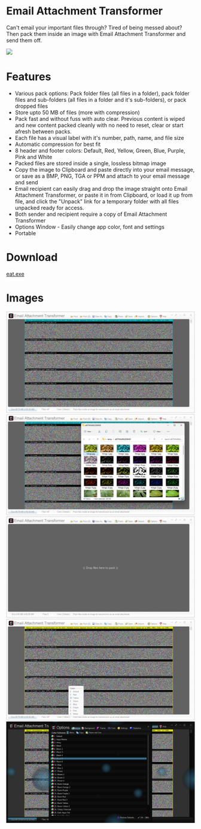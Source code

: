 # Email Attachment Transformer
Can't email your important files through?  Tired of being messed about?  Then pack them inside an image with Email Attachment Transformer and send them off.

<img src="images/eat-animated.gif">

# Features
* Various pack options: Pack folder files (all files in a folder), pack folder files and sub-folders (all files in a folder and it's sub-folders), or pack dropped files
* Store upto 50 MB of files (more with compression)
* Pack fast and without fuss with auto clear.  Previous content is wiped and new content packed cleanly with no need to reset, clear or start afresh between packs.
* Each file has a visual label with it's number, path, name, and file size
* Automatic compression for best fit
* 8 header and footer colors: Default, Red, Yellow, Green, Blue, Purple, Pink and White
* Packed files are stored inside a single, lossless bitmap image
* Copy the image to Clipboard and paste directly into your email message, or save as a BMP, PNG, TGA or PPM and attach to your email message and send
* Email recipient can easily drag and drop the image straight onto Email Attachment Transformer, or paste it in from Clipboard, or load it up from file, and click the "Unpack" link for a temporary folder with all files unpacked ready for access.
* Both sender and recipient require a copy of Email Attachment Transformer
* Options Window - Easily change app color, font and settings
* Portable

# Download
<a href="src/eat.exe">eat.exe</a>

# Images
<img src="images/eat-screenshot.jpg">

<img src="images/eat-screenshot2.jpg">

<img src="images/eat-screenshot3.jpg">

<img src="images/eat-screenshot4.jpg">

<img src="images/eat-screenshot5.gif">
